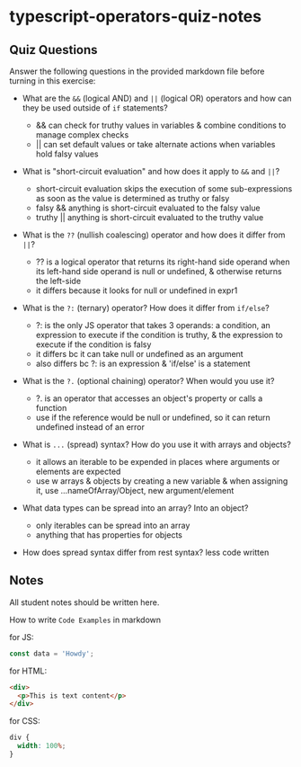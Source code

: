 # typescript-operators-quiz-notes

## Quiz Questions

Answer the following questions in the provided markdown file before turning in this exercise:

- What are the `&&` (logical AND) and `||` (logical OR) operators and how can they be used outside of `if` statements?

  - && can check for truthy values in variables & combine conditions to manage complex checks
  - || can set default values or take alternate actions when variables hold falsy values

- What is "short-circuit evaluation" and how does it apply to `&&` and `||`?

  - short-circuit evaluation skips the execution of some sub-expressions as soon as the value is determined as truthy or falsy
  - falsy && anything is short-circuit evaluated to the falsy value
  - truthy || anything is short-circuit evaluated to the truthy value

- What is the `??` (nullish coalescing) operator and how does it differ from `||`?

  - ?? is a logical operator that returns its right-hand side operand when its left-hand side operand is null or undefined, & otherwise returns the left-side
  - it differs because it looks for null or undefined in expr1

- What is the `?:` (ternary) operator? How does it differ from `if/else`?

  - ?: is the only JS operator that takes 3 operands:
    a condition, an expression to execute if the condition is truthy, & the expression to execute if the condition is falsy
  - it differs bc it can take null or undefined as an argument
  - also differs bc ?: is an expression & 'if/else' is a statement

- What is the `?.` (optional chaining) operator? When would you use it?

  - ?. is an operator that accesses an object's property or calls a function
  - use if the reference would be null or undefined, so it can return undefined instead of an error

- What is `...` (spread) syntax? How do you use it with arrays and objects?

  - it allows an iterable to be expended in places where arguments or elements are expected
  - use w arrays & objects by creating a new variable & when assigning it, use ...nameOfArray/Object, new argument/element

- What data types can be spread into an array? Into an object?

  - only iterables can be spread into an array
  - anything that has properties for objects

- How does spread syntax differ from rest syntax?
  less code written

## Notes

All student notes should be written here.

How to write `Code Examples` in markdown

for JS:

```js
const data = 'Howdy';
```

for HTML:

```html
<div>
  <p>This is text content</p>
</div>
```

for CSS:

```css
div {
  width: 100%;
}
```
